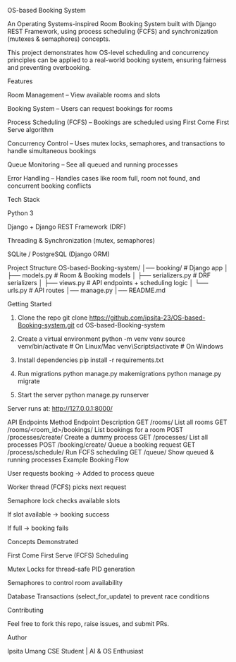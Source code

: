OS-based Booking System

An Operating Systems-inspired Room Booking System built with Django REST Framework, using process scheduling (FCFS) and synchronization (mutexes & semaphores) concepts.

This project demonstrates how OS-level scheduling and concurrency principles can be applied to a real-world booking system, ensuring fairness and preventing overbooking.

Features

Room Management – View available rooms and slots

Booking System – Users can request bookings for rooms

Process Scheduling (FCFS) – Bookings are scheduled using First Come First Serve algorithm

Concurrency Control – Uses mutex locks, semaphores, and transactions to handle simultaneous bookings

Queue Monitoring – See all queued and running processes

Error Handling – Handles cases like room full, room not found, and concurrent booking conflicts

Tech Stack

Python 3

Django + Django REST Framework (DRF)

Threading & Synchronization (mutex, semaphores)

SQLite / PostgreSQL (Django ORM)

Project Structure
OS-based-Booking-system/
│── booking/                # Django app
│   ├── models.py           # Room & Booking models
│   ├── serializers.py      # DRF serializers
│   ├── views.py            # API endpoints + scheduling logic
│   └── urls.py             # API routes
│── manage.py
│── README.md

Getting Started
1. Clone the repo
git clone https://github.com/ipsita-23/OS-based-Booking-system.git
cd OS-based-Booking-system

2. Create a virtual environment
python -m venv venv
source venv/bin/activate   # On Linux/Mac
venv\Scripts\activate      # On Windows

3. Install dependencies
pip install -r requirements.txt

4. Run migrations
python manage.py makemigrations
python manage.py migrate

5. Start the server
python manage.py runserver


Server runs at: http://127.0.0.1:8000/

API Endpoints
Method	Endpoint	Description
GET	/rooms/	List all rooms
GET	/rooms/<room_id>/bookings/	List bookings for a room
POST	/processes/create/	Create a dummy process
GET	/processes/	List all processes
POST	/booking/create/	Queue a booking request
GET	/process/schedule/	Run FCFS scheduling
GET	/queue/	Show queued & running processes
Example Booking Flow

User requests booking → Added to process queue

Worker thread (FCFS) picks next request

Semaphore lock checks available slots

If slot available → booking success

If full → booking fails

Concepts Demonstrated

First Come First Serve (FCFS) Scheduling

Mutex Locks for thread-safe PID generation

Semaphores to control room availability

Database Transactions (select_for_update) to prevent race conditions

Contributing

Feel free to fork this repo, raise issues, and submit PRs.

Author

Ipsita Umang
CSE Student | AI & OS Enthusiast
